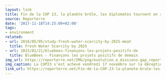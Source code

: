 ```yaml
---
layout: link
title: Fin de la COP 23, la planète brûle, les diplomates tournent en rond
source: Reporterre
date: '2017-11-18T14:25:00+02:00'
tags:
- environment
related:
- url: 2016/05/05/study-fresh-water-scarcity-by-2025-meat
  title: Fresh Water Scarcity by 2025
- url: 2015/01/21/bluebees-finançons-les-projets-positifs-de
  title: BlueBees - Finançons les projets positifs de demain
img_url: https://reporterre.net/IMG/png/evolution_e_missions-gap_report_2017_v_0.png
img_caption: La COP23 s’est achevé vendredi 17 novembre sur la déception. Déstabilités par le retrait des États-Unis de l’Accord de Paris, les États n’ont pratiquement pas avancé sur la mise en œuvre de ce traité.
link_url: https://reporterre.net/Fin-de-la-COP-23-la-planete-brule-les-diplomates-tournent-en-rond
---
```

